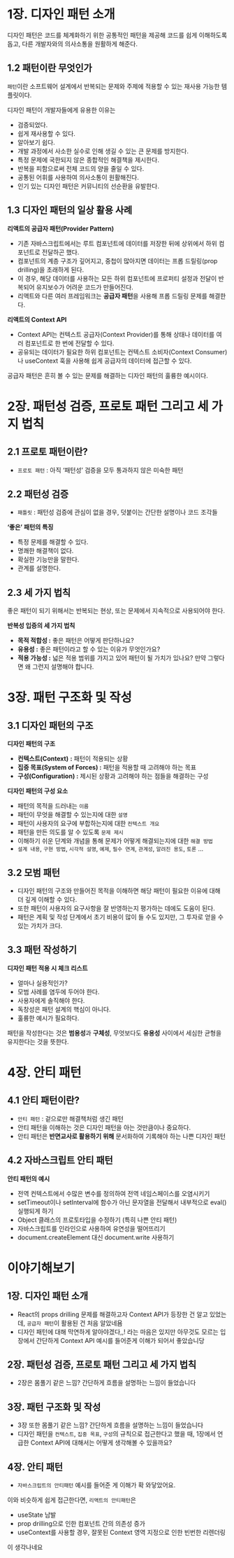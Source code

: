 # 1장. 디자인 패턴 소개

디자인 패턴은 코드를 체계화하기 위한 공통적인 패턴을 제공해 코드를 쉽게 이해하도록 돕고, 다른 개발자와의 의사소통을 원활하게 해준다.

## 1.2 패턴이란 무엇인가

`패턴`이란 소프트웨어 설계에서 반복되는 문제와 주제에 적용할 수 있는 재사용 가능한 템플릿이다.

디자인 패턴이 개발자들에게 유용한 이유는

- 검증되었다.
- 쉽게 재사용할 수 있다.
- 알아보기 쉽다.
- 개발 과정에서 사소한 실수로 인해 생길 수 있는 큰 문제를 방지한다.
- 특정 문제에 국한되지 않은 종합적인 해결책을 제시한다.
- 반복을 피함으로써 전체 코드의 양을 줄일 수 있다.
- 공통된 어휘를 사용하여 의사소통이 원활해진다.
- 인기 있는 디자인 패턴은 커뮤니티의 선순환을 유발한다.

## 1.3 디자인 패턴의 일상 활용 사례

**리액트의 공급자 패턴(Provider Pattern)**

- 기존 자바스크립트에서는 루트 컴포넌트에 데이터를 저장한 뒤에 상위에서 하위 컴포넌트로 전달하곤 했다.
- 컴포넌트의 계층 구조가 깊어지고, 중첩이 많아지면 데이터는 프롭 드릴링(prop drilling)을 초래하게 된다.
- 이 경우, 해당 데이터를 사용하는 모든 하위 컴포넌트에 프로퍼티 설정과 전달이 반복되어 유지보수가 어려운 코드가 만들어진다.
- 리액트와 다른 여러 프레임워크는 **공급자 패턴**을 사용해 프롭 드릴링 문제를 해결한다.

**리액트의 Context API**

- Context API는 컨텍스트 공급자(Context Provider)를 통해 상태나 데이터를 여러 컴포넌트로 한 번에 전달할 수 있다.
- 공유되는 데이터가 필요한 하위 컴포넌트는 컨텍스트 소비자(Context Consumer)나 useContext 훅을 사용해 쉽게 공급자의 데이터에 접근할 수 있다.

공급자 패턴은 흔히 볼 수 있는 문제를 해결하는 디자인 패턴의 훌륭한 예시이다.

# 2장. 패턴성 검증, 프로토 패턴 그리고 세 가지 법칙

## 2.1 프로토 패턴이란?

- `프로토 패턴` : 아직 ‘패턴성’ 검증을 모두 통과하지 않은 미숙한 패턴

## 2.2 패턴성 검증

- `패틀릿` : 패턴성 검증에 관심이 없을 경우, 덧붙이는 간단한 설명이나 코드 조각들

**‘좋은’ 패턴의 특징**

- 특정 문제를 해결할 수 있다.
- 명쾌한 해결책이 없다.
- 확실한 기능만을 말한다.
- 관계를 설명한다.

## 2.3 세 가지 법칙

좋은 패턴이 되기 위해서는 반복되는 현상, 또는 문제에서 지속적으로 사용되어야 한다.

**반복성 입증의 세 가지 법칙**

- **목적 적합성 :** 좋은 패턴은 어떻게 판단하나요?
- **유용성 :** 좋은 패턴이라고 할 수 있는 이유가 무엇인가요?
- **적용 가능성 :** 넓은 적용 범위를 가지고 있어 패턴이 될 가치가 있나요? 만약 그렇다면 왜 그런지 설명해야 합니다.

# 3장. 패턴 구조화 및 작성

## 3.1 디자인 패턴의 구조

**디자인 패턴의 구조**

- **컨텍스트(Context)** **:** 패턴이 적용되는 상황
- **집중 목표(System of Forces) :** 패턴을 적용할 때 고려해야 하는 목표
- **구성(Configuration) :** 제시된 상황과 고려해야 하는 점들을 해결하는 구성

**디자인 패턴의 구성 요소**

- 패턴의 목적을 드러내는 `이름`
- 패턴이 무엇을 해결할 수 있는지에 대한 `설명`
- 패턴이 사용자의 요구에 부합하는지에 대한 `컨텍스트 개요`
- 패턴을 만든 의도를 알 수 있도록 `문제 제시`
- 이해하기 쉬운 단계와 개념을 통해 문제가 어떻게 해결되는지에 대한 `해결 방법`
- `설계 내용`, `구현 방법`, `시각적 설명`, `예제`, `필수 연계`, `관계성`, `알려진 용도`, `토론` …

## 3.2 모범 패턴

- 디자인 패턴의 구조와 만들어진 목적을 이해하면 해당 패턴이 필요한 이유에 대해 더 깊게 이해할 수 있다.
- 또한 패턴이 사용자의 요구사항을 잘 반영하는지 평가하는 데에도 도움이 된다.
- 패턴은 계획 및 작성 단계에서 초기 비용이 많이 들 수도 있지만, 그 투자로 얻을 수 있는 가치가 크다.

## 3.3 패턴 작성하기

**디자인 패턴 적용 시 체크 리스트**

- 얼마나 실용적인가?
- 모범 사례를 염두에 두어야 한다.
- 사용자에게 솔직해야 한다.
- 독창성은 패턴 설계의 핵심이 아니다.
- 훌륭한 예시가 필요하다.

패턴을 작성한다는 것은 **범용성**과 **구체성**, 무엇보다도 **유용성** 사이에서 세심한 균형을 유지한다는 것을 뜻한다.

# 4장. 안티 패턴

## 4.1 안티 패턴이란?

- `안티 패턴` : 겉으로만 해결책처럼 생긴 패턴
- 안티 패턴을 이해하는 것은 디자인 패턴을 아는 것만큼이나 중요하다.
- 안티 패턴은 **반면교사로 활용하기 위해** 문서화하여 기록해야 하는 나쁜 디자인 패턴

## 4.2 자바스크립트 안티 패턴

**안티 패턴의 예시**

- 전역 컨텍스트에서 수많은 변수를 정의하여 전역 네임스페이스를 오염시키기
- setTimeout이나 setInterval에 함수가 아닌 문자열을 전달해서 내부적으로 eval() 실행되게 하기
- Object 클래스의 프로토타입을 수정하기 (특히 나쁜 안티 패턴)
- 자바스크립트를 인라인으로 사용하여 유연성을 떨어뜨리기
- document.createElement 대신 document.write 사용하기

# 이야기해보기
## 1장. 디자인 패턴 소개
- React의 props drilling 문제를 해결하고자 Context API가 등장한 건 알고 있었는데, `공급자 패턴`이 활용된 건 처음 알았네욤
- 디자인 패턴에 대해 막연하게 알아야겠다,,! 라는 마음은 있지만 아무것도 모르는 입장에서 간단하게 Context API 예시를 들어준게 이해가 되어서 좋았습니당

## 2장. 패턴성 검증, 프로토 패턴 그리고 세 가지 법칙
- 2장은 몸풀기 같은 느낌? 간단하게 흐름을 설명하는 느낌이 들었습니다

## 3장. 패턴 구조화 및 작성
- 3장 또한 몸풀기 같은 느낌? 간단하게 흐름을 설명하는 느낌이 들었습니다
- 디자인 패턴을 `컨텍스트`, `집중 목표`, `구성`의 규칙으로 접근한다고 했을 때, 1장에서 언급한 Context API에 대해서는 어떻게 생각해볼 수 있을까요?

## 4장. 안티 패턴
- `자바스크립트의 안티패턴` 예시를 들어준 게 이해가 확 와닿았어요.

이와 비슷하게 쉽게 접근한다면, `리액트의 안티패턴`은 

- useState 남발
- prop drilling으로 인한 컴포넌트 간의 의존성 증가
- useContext를 사용할 경우, 잘못된 Context 영역 지정으로 인한 빈번한 리렌더링

이 생각나네요